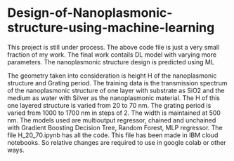 # Design-of-Nanoplasmonic-structure-using-machine-learning
This project is still under process. The above code file is just a very small fraction of my work. The final work contails DL model with varying more parameters.
The nanoplasmonic structure design is predicted using ML

The geometry taken into consideration is height H of the nanoplasmonic structure and Grating period.
The training data is the transmission spectrum of the nanoplasmonic structure of one layer with substrate as SiO2 and the medium as water with Silver as the nanoplasmonic material.
The H of this one layered structure is varied from 20 to 70 nm. The grating period is varied from 1000 to 1700 nm in steps of 2.
The width is maintained at 500 nm.
The models used are multioutput regressor, chained and unchained with Gradient Boosting Decision Tree, Random Forest, MLP regressor.
The file H_20_70.ipynb has all the code. This file has been made in IBM cloud notebooks. So relative changes are required to use in google colab or other ways.
